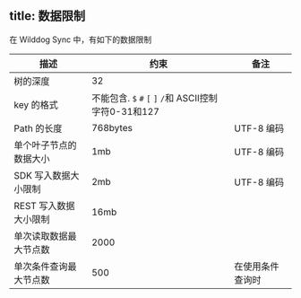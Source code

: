 title: 数据限制
---

在 Wilddog Sync 中，有如下的数据限制

| 描述 | 约束 |        备注       |
| ------------- |-----|-------- |
| 树的深度  | 32	   |           |
| key 的格式 | 不能包含. `$` `#` `[` `]` `/`和 ASCII控制字符0-31和127 |  |
| Path 的长度 | 768bytes  | UTF-8 编码 |
| 单个叶子节点的数据大小 | 1mb	 | UTF-8 编码|
| SDK 写入数据大小限制   | 2mb	 | UTF-8 编码|
| REST 写入数据大小限制 |       16mb    |  	| 
| 单次读取数据最大节点数| 2000  |  	| 
| 单次条件查询最大节点数| 500  |在使用条件查询时| 


